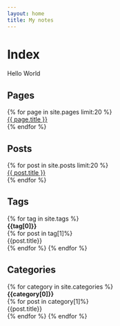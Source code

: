 ```yaml
---
layout: home
title: My notes
---
```


Index
=====

Hello World

Pages
-----

<div>
{% for page in site.pages limit:20 %}
    <div><a href="{{ page.url }}">{{ page.title }}</a></div>
{% endfor %}
</div>

Posts
-----

<div>
{% for post in site.posts limit:20 %}
    <div><a href="{{ post.url }}">{{ post.title }}</a></div>
{% endfor %}
</div>

Tags
----


<div>
    {% for tag in site.tags %} 
      <div>
          <b>{{tag[0]}}</b>
      </div>
      {% for post in tag[1]%}
      <div>
        {{post.title}}
    </div>
      {% endfor %}
    {% endfor %}
</div>

Categories
----------

<div>
    {% for category in site.categories %} 
          <div>
              <b>{{category[0]}}</b>
          </div>
          {% for post in category[1]%}
          <div>
            {{post.title}}
        </div>
          {% endfor %}
    {% endfor %}
</div>
